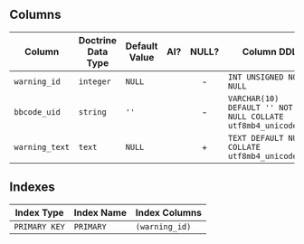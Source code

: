 ## Columns

| Column | Doctrine Data Type | Default Value | AI? | NULL? | Column DDL |
| ------ | ------------------ | ------------- | :-: | :---: | ---------- |
| `warning_id` | `integer` | `NULL` |  | - | `INT UNSIGNED NOT NULL` |
| `bbcode_uid` | `string` | `''` |  | - | `VARCHAR(10) DEFAULT '' NOT NULL COLLATE utf8mb4_unicode_ci` |
| `warning_text` | `text` | `NULL` |  | + | `TEXT DEFAULT NULL COLLATE utf8mb4_unicode_ci` |

## Indexes

| Index Type | Index Name | Index Columns |
| ---------- | ---------- | ------------- |
| `PRIMARY KEY` | `PRIMARY` | `(warning_id)` |
